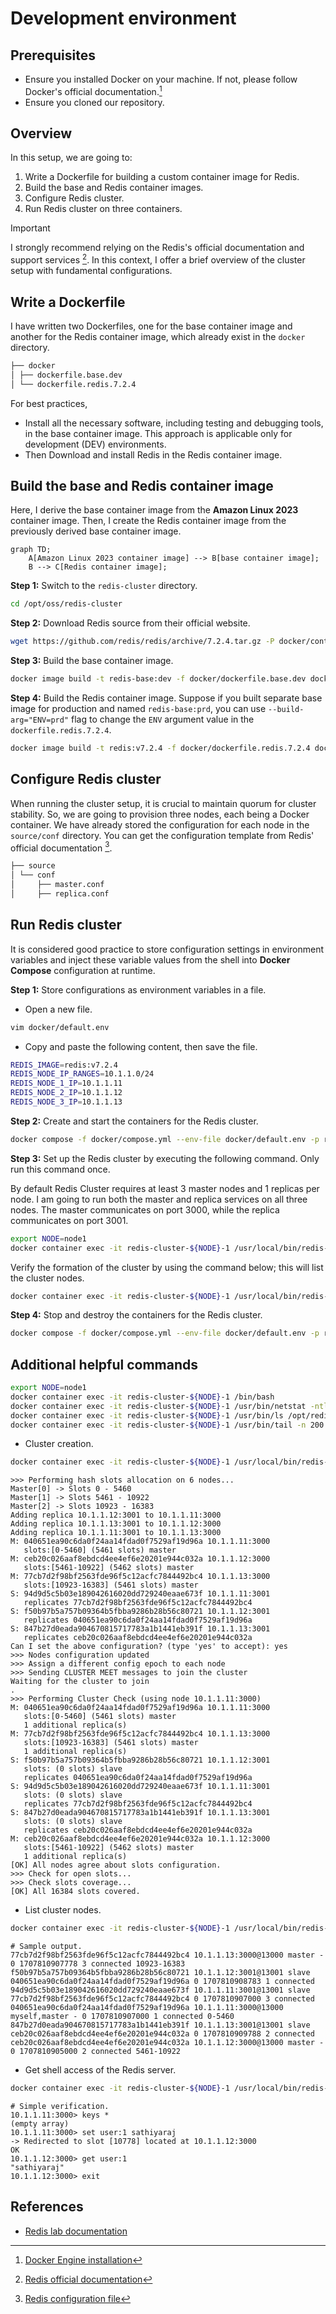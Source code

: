 # Development environment

## Prerequisites

- Ensure you installed Docker on your machine. If not, please follow Docker's official documentation.[^1]
- Ensure you cloned our repository.

## Overview

In this setup, we are going to:
1. Write a Dockerfile for building a custom container image for Redis.
2. Build the base and Redis container images.
3. Configure Redis cluster.
4. Run Redis cluster on three containers.

> [!IMPORTANT] 
> I strongly recommend relying on the Redis's official documentation and support services [^2]. In this context, I offer a brief overview of the cluster setup with fundamental configurations.

## Write a Dockerfile

I have written two Dockerfiles, one for the base container image and another for the Redis container image, which already exist in the `docker` directory.

```bash
├── docker
│ ├── dockerfile.base.dev
│ └── dockerfile.redis.7.2.4
```

For best practices,
- Install all the necessary software, including testing and debugging tools, in the base container image. This approach is applicable only for development (DEV) environments.
- Then Download and install Redis in the Redis container image.

## Build the base and Redis container image

Here, I derive the base container image from the **Amazon Linux 2023** container image. Then, I create the Redis container image from the previously derived base container image.

```mermaid
graph TD;
    A[Amazon Linux 2023 container image] --> B[base container image];
    B --> C[Redis container image];
```

**Step 1:** Switch to the `redis-cluster` directory.

```bash
cd /opt/oss/redis-cluster
```

**Step 2:** Download Redis source from their official website.

```bash
wget https://github.com/redis/redis/archive/7.2.4.tar.gz -P docker/context/binary
```

**Step 3:** Build the base container image.

```bash
docker image build -t redis-base:dev -f docker/dockerfile.base.dev docker/context
```

**Step 4:** Build the Redis container image.  Suppose if you built separate base image for production and named `redis-base:prd`, you can use `--build-arg="ENV=prd"` flag to change the `ENV` argument value in the `dockerfile.redis.7.2.4`.

```bash
docker image build -t redis:v7.2.4 -f docker/dockerfile.redis.7.2.4 docker/context
```

## Configure Redis cluster

When running the cluster setup, it is crucial to maintain quorum for cluster stability. So, we are going to provision three nodes, each being a Docker container. We have already stored the configuration for each node in the `source/conf` directory.  You can get the configuration template from Redis' official documentation [^3].

```bash
├── source
│ └── conf
│     ├── master.conf
│     ├── replica.conf
```

## Run Redis cluster

It is considered good practice to store configuration settings in environment variables and inject these variable values from the shell into **Docker Compose** configuration at runtime.

**Step 1:** Store configurations as environment variables in a file.

- Open a new file. 

```bash
vim docker/default.env
```

- Copy and paste the following content, then save the file.

```bash
REDIS_IMAGE=redis:v7.2.4
REDIS_NODE_IP_RANGES=10.1.1.0/24
REDIS_NODE_1_IP=10.1.1.11
REDIS_NODE_2_IP=10.1.1.12
REDIS_NODE_3_IP=10.1.1.13
```

**Step 2:** Create and start the containers for the Redis cluster.

```bash
docker compose -f docker/compose.yml --env-file docker/default.env -p redis-cluster up -d
```

**Step 3:** Set up the Redis cluster by executing the following command. Only run this command once.

By default Redis Cluster requires at least 3 master nodes and 1 replicas per node.  I am going to run both the master and replica services on all three nodes. The master communicates on port 3000, while the replica communicates on port 3001.

```bash
export NODE=node1
docker container exec -it redis-cluster-${NODE}-1 /usr/local/bin/redis-cli --cluster create 10.1.1.11:3000 10.1.1.12:3000 10.1.1.13:3000 10.1.1.11:3001 10.1.1.12:3001 10.1.1.13:3001 --cluster-replicas 1
```

Verify the formation of the cluster by using the command below; this will list the cluster nodes.

```bash
docker container exec -it redis-cluster-${NODE}-1 /usr/local/bin/redis-cli -p 3000 cluster nodes
```


**Step 4:** Stop and destroy the containers for the Redis cluster.

```bash
docker compose -f docker/compose.yml --env-file docker/default.env -p redis-cluster down
```

## Additional helpful commands

```bash
export NODE=node1
docker container exec -it redis-cluster-${NODE}-1 /bin/bash
docker container exec -it redis-cluster-${NODE}-1 /usr/bin/netstat -ntlp
docker container exec -it redis-cluster-${NODE}-1 /usr/bin/ls /opt/redis/data
docker container exec -it redis-cluster-${NODE}-1 /usr/bin/tail -n 200 /opt/redis/log/redis.log
```

- Cluster creation.

```bash
docker container exec -it redis-cluster-${NODE}-1 /usr/local/bin/redis-cli --cluster create 10.1.1.11:3000 10.1.1.12:3000 10.1.1.13:3000 10.1.1.11:3001 10.1.1.12:3001 10.1.1.13:3001 --cluster-replicas 1
```

```
>>> Performing hash slots allocation on 6 nodes...
Master[0] -> Slots 0 - 5460
Master[1] -> Slots 5461 - 10922
Master[2] -> Slots 10923 - 16383
Adding replica 10.1.1.12:3001 to 10.1.1.11:3000
Adding replica 10.1.1.13:3001 to 10.1.1.12:3000
Adding replica 10.1.1.11:3001 to 10.1.1.13:3000
M: 040651ea90c6da0f24aa14fdad0f7529af19d96a 10.1.1.11:3000
   slots:[0-5460] (5461 slots) master
M: ceb20c026aaf8ebdcd4ee4ef6e20201e944c032a 10.1.1.12:3000
   slots:[5461-10922] (5462 slots) master
M: 77cb7d2f98bf2563fde96f5c12acfc7844492bc4 10.1.1.13:3000
   slots:[10923-16383] (5461 slots) master
S: 94d9d5c5b03e189042616020dd729240eaae673f 10.1.1.11:3001
   replicates 77cb7d2f98bf2563fde96f5c12acfc7844492bc4
S: f50b97b5a757b09364b5fbba9286b28b56c80721 10.1.1.12:3001
   replicates 040651ea90c6da0f24aa14fdad0f7529af19d96a
S: 847b27d0eada904670815717783a1b1441eb391f 10.1.1.13:3001
   replicates ceb20c026aaf8ebdcd4ee4ef6e20201e944c032a
Can I set the above configuration? (type 'yes' to accept): yes
>>> Nodes configuration updated
>>> Assign a different config epoch to each node
>>> Sending CLUSTER MEET messages to join the cluster
Waiting for the cluster to join
.
>>> Performing Cluster Check (using node 10.1.1.11:3000)
M: 040651ea90c6da0f24aa14fdad0f7529af19d96a 10.1.1.11:3000
   slots:[0-5460] (5461 slots) master
   1 additional replica(s)
M: 77cb7d2f98bf2563fde96f5c12acfc7844492bc4 10.1.1.13:3000
   slots:[10923-16383] (5461 slots) master
   1 additional replica(s)
S: f50b97b5a757b09364b5fbba9286b28b56c80721 10.1.1.12:3001
   slots: (0 slots) slave
   replicates 040651ea90c6da0f24aa14fdad0f7529af19d96a
S: 94d9d5c5b03e189042616020dd729240eaae673f 10.1.1.11:3001
   slots: (0 slots) slave
   replicates 77cb7d2f98bf2563fde96f5c12acfc7844492bc4
S: 847b27d0eada904670815717783a1b1441eb391f 10.1.1.13:3001
   slots: (0 slots) slave
   replicates ceb20c026aaf8ebdcd4ee4ef6e20201e944c032a
M: ceb20c026aaf8ebdcd4ee4ef6e20201e944c032a 10.1.1.12:3000
   slots:[5461-10922] (5462 slots) master
   1 additional replica(s)
[OK] All nodes agree about slots configuration.
>>> Check for open slots...
>>> Check slots coverage...
[OK] All 16384 slots covered.
```

- List cluster nodes.

```bash
docker container exec -it redis-cluster-${NODE}-1 /usr/local/bin/redis-cli -p 3000 cluster nodes
```

```
# Sample output.
77cb7d2f98bf2563fde96f5c12acfc7844492bc4 10.1.1.13:3000@13000 master - 0 1707810907778 3 connected 10923-16383
f50b97b5a757b09364b5fbba9286b28b56c80721 10.1.1.12:3001@13001 slave 040651ea90c6da0f24aa14fdad0f7529af19d96a 0 1707810908783 1 connected
94d9d5c5b03e189042616020dd729240eaae673f 10.1.1.11:3001@13001 slave 77cb7d2f98bf2563fde96f5c12acfc7844492bc4 0 1707810907000 3 connected
040651ea90c6da0f24aa14fdad0f7529af19d96a 10.1.1.11:3000@13000 myself,master - 0 1707810907000 1 connected 0-5460
847b27d0eada904670815717783a1b1441eb391f 10.1.1.13:3001@13001 slave ceb20c026aaf8ebdcd4ee4ef6e20201e944c032a 0 1707810909788 2 connected
ceb20c026aaf8ebdcd4ee4ef6e20201e944c032a 10.1.1.12:3000@13000 master - 0 1707810905000 2 connected 5461-10922
```

- Get shell access of the Redis server.

```bash
docker container exec -it redis-cluster-${NODE}-1 /usr/local/bin/redis-cli -c -h 10.1.1.11 -p 3000
```

```
# Simple verification.
10.1.1.11:3000> keys *
(empty array)
10.1.1.11:3000> set user:1 sathiyaraj
-> Redirected to slot [10778] located at 10.1.1.12:3000
OK
10.1.1.12:3000> get user:1
"sathiyaraj"
10.1.1.12:3000> exit
```

## References
- [Redis lab documentation](https://developer.redis.com/operate/redis-at-scale/scalability/exercise-1/)

[^1]: [Docker Engine installation](https://docs.docker.com/engine/install)
[^2]: [Redis official documentation](https://redis.io/docs/management/scaling/)
[^3]: [Redis configuration file](https://redis.io/docs/management/config-file/)
